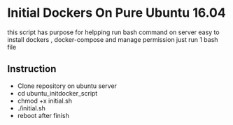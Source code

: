 # Initial Dockers On Pure Ubuntu 16.04

  this script has purpose for helpping run bash command on server 
  easy to install dockers , docker-compose and manage permission just run 1 bash file
  
## Instruction

 - Clone repository on ubuntu server
 - cd ubuntu_initdocker_script
 - chmod +x initial.sh
 - ./initial.sh
 - reboot after finish
